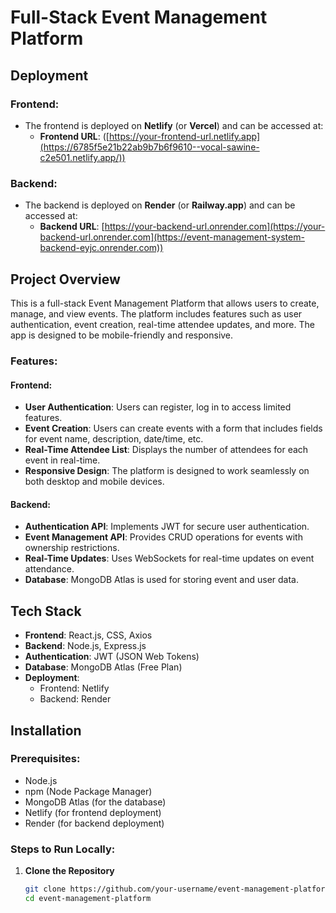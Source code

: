 # Full-Stack Event Management Platform

## Deployment

### Frontend:
- The frontend is deployed on **Netlify** (or **Vercel**) and can be accessed at:
  - **Frontend URL**: ([https://your-frontend-url.netlify.app](https://6785f5e21b22ab9b7b6f9610--vocal-sawine-c2e501.netlify.app/))

### Backend:
- The backend is deployed on **Render** (or **Railway.app**) and can be accessed at:
  - **Backend URL**: [https://your-backend-url.onrender.com](https://your-backend-url.onrender.com](https://event-management-system-backend-eyjc.onrender.com))

## Project Overview

This is a full-stack Event Management Platform that allows users to create, manage, and view events. The platform includes features such as user authentication, event creation, real-time attendee updates, and more. The app is designed to be mobile-friendly and responsive.

### Features:
#### Frontend:
- **User Authentication**: Users can register, log in to access limited features.
- **Event Creation**: Users can create events with a form that includes fields for event name, description, date/time, etc.
- **Real-Time Attendee List**: Displays the number of attendees for each event in real-time.
- **Responsive Design**: The platform is designed to work seamlessly on both desktop and mobile devices.

#### Backend:
- **Authentication API**: Implements JWT for secure user authentication.
- **Event Management API**: Provides CRUD operations for events with ownership restrictions.
- **Real-Time Updates**: Uses WebSockets for real-time updates on event attendance.
- **Database**: MongoDB Atlas is used for storing event and user data.

## Tech Stack

- **Frontend**: React.js, CSS, Axios
- **Backend**: Node.js, Express.js
- **Authentication**: JWT (JSON Web Tokens)
- **Database**: MongoDB Atlas (Free Plan)
- **Deployment**:
  - Frontend:  Netlify 
  - Backend: Render 

## Installation

### Prerequisites:
- Node.js
- npm (Node Package Manager)
- MongoDB Atlas (for the database)
- Netlify (for frontend deployment)
- Render (for backend deployment)

### Steps to Run Locally:

1. **Clone the Repository**
   ```bash
   git clone https://github.com/your-username/event-management-platform.git
   cd event-management-platform
